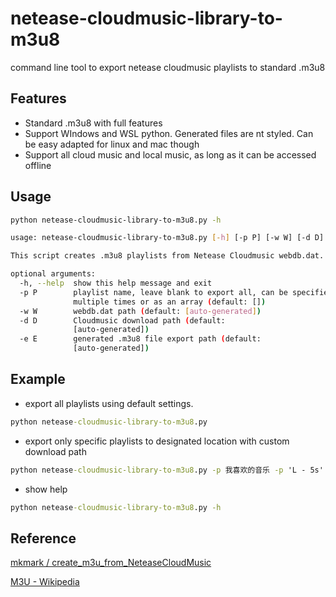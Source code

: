 # netease-cloudmusic-library-to-m3u8
command line tool to export netease cloudmusic playlists to standard .m3u8

## Features
- Standard .m3u8 with full features
- Support WIndows and WSL python. Generated files are nt styled. Can be easy adapted for linux and mac though
- Support all cloud music and local music, as long as it can be accessed offline

## Usage
```bash
python netease-cloudmusic-library-to-m3u8.py -h

usage: netease-cloudmusic-library-to-m3u8.py [-h] [-p P] [-w W] [-d D] [-e E]

This script creates .m3u8 playlists from Netease Cloudmusic webdb.dat.

optional arguments:
  -h, --help  show this help message and exit
  -p P        playlist name, leave blank to export all, can be specified
              multiple times or as an array (default: [])
  -w W        webdb.dat path (default: [auto-generated])
  -d D        Cloudmusic download path (default:
              [auto-generated])
  -e E        generated .m3u8 file export path (default:
              [auto-generated])
```

## Example
- export all playlists using default settings.
```bat
python netease-cloudmusic-library-to-m3u8.py
```
- export only specific playlists to designated location with custom download path
```bat
python netease-cloudmusic-library-to-m3u8.py -p 我喜欢的音乐 -p 'L - 5s' -d D:\Users\Mark\Music\Cloudmusic -e D:\Users\Mark\Music\Playlists\
```
- show help
```bat
python netease-cloudmusic-library-to-m3u8.py -h
```

## Reference
[mkmark / create_m3u_from_NeteaseCloudMusic](https://github.com/mkmark/create_m3u_from_NeteaseCloudMusic)

[M3U - Wikipedia](https://en.wikipedia.org/wiki/M3U)